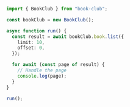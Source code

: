 <!-- Start SDK Example Usage [usage] -->
```typescript
import { BookClub } from "book-club";

const bookClub = new BookClub();

async function run() {
  const result = await bookClub.book.list({
    limit: 10,
    offset: 0,
  });

  for await (const page of result) {
    // Handle the page
    console.log(page);
  }
}

run();

```
<!-- End SDK Example Usage [usage] -->